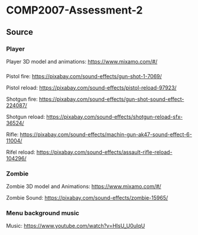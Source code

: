 # COMP2007-Assessment-2
## Source
### Player
Player 3D model and animations: https://www.mixamo.com/#/

###
Pistol fire: https://pixabay.com/sound-effects/gun-shot-1-7069/

Pistol reload: https://pixabay.com/sound-effects/pistol-reload-97923/

Shotgun fire: https://pixabay.com/sound-effects/gun-shot-sound-effect-224087/ 

Shotgun reload: https://pixabay.com/sound-effects/shotgun-reload-sfx-36524/

Rifle: https://pixabay.com/sound-effects/machin-gun-ak47-sound-effect-6-11004/

Rifel reload: https://pixabay.com/sound-effects/assault-rifle-reload-104296/

### Zombie
Zombie 3D model and Animations: https://www.mixamo.com/#/

Zombie Sound: https://pixabay.com/sound-effects/zombie-15965/

### Menu background music
Music: https://www.youtube.com/watch?v=HIsU_U0uIqU
